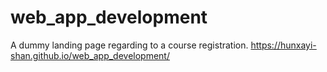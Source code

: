 # web_app_development
A dummy landing page regarding to a course registration.
https://hunxayi-shan.github.io/web_app_development/
